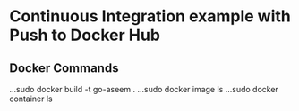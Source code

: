 # Continuous Integration example with Push to Docker Hub
## **Docker Commands**

...sudo docker build -t go-aseem .
...sudo docker image ls
...sudo docker container ls

